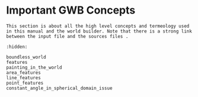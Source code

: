 Important GWB Concepts
======================

```{todo}
This section is about all the high level concepts and termeology used in this manual and the world builder. Note that there is a strong link between the input file and the sources files .
```

```{toctree}
:hidden:

boundless_world
features
painting_in_the_world
area_features
line_features
point_features
constant_angle_in_spherical_domain_issue
```
